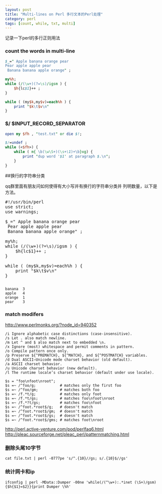 ```yaml
---
layout: post
title: "Multi-lines on Perl 多行文本的Perl处理"
category: perl
tags: [count, while, txt, multi]
---
```


记录一下perl的多行正则用法

### count the words in multi-line

```perl
$_=" Apple banana orange pear
Pear apple apple pear
 Banana banana apple orange" ;

my%h;
while (/(\w+)(?=\s)/igsm ) {
    $h{lc$1}++ ;
}

while ( (my$k,my$v)=each%h ) {
    print "$k\t$v\n"
}
```

### $/ $INPUT_RECORD_SEPARATOR

```perl
open my $fh , "test.txt" or die $!; 

$/=undef ;
while (<$fh>) {    
    while ( m{ \b(\w\S+)(\s+\1)+\b}xg) {
        print "dup word '$1' at paragraph $.\n";
    } 
}
```


##换行的字符串分类

qq群里面有朋友问如何使得有大小写并有换行的字符串分类并 列明数量，以下是方法。

<pre lang="perl">
#!/usr/bin/perl
use strict;
use warnings;

$_=" Apple banana orange pear
 Pear apple apple pear
 Banana banana apple orange" ;

my%h;
while (/(\w+)(?=\s)/igsm ) {
    $h{lc$1}++ ;
}

while ( (my$k,my$v)=each%h ) {
    print "$k\t$v\n"
}
</pre>


<code>
banana  3
apple   4
orange  1
pear    3
</code>


### match modifers


http://www.perlmonks.org/?node_id=940352

```
/i Ignore alphabetic case distinctions (case-insensitive).
/s Let . also match newline.
/m Let ^ and $ also match next to embedded \n.
/x Ignore (most) whitespace and permit comments in pattern.
/o Compile pattern once only.
/p Preserve ${^PREMATCH}, ${^MATCH}, and ${^POSTMATCH} variables.
/d Dual ASCII–Unicode mode charset behavior (old default).
/a ASCII charset behavior.
/u Unicode charset behavior (new default).
/l The runtime locale’s charset behavior (default under use locale).
```

```
$s = "foo\nfoot\nroot";
$s =~ /^foo/g;           # matches only the first foo
$s =~ /^foo/gm;          # matches both foo
$s =~ /f.*t/g;           # matches only foot
$s =~ /f.*t/gs;          # matches foo\nfoot\nroot
$s =~ /f.*?t/gs;         # matches foo\nfoot
$s =~ /^foot.*root$/g;   # doesn't match
$s =~ /^foot.*root$/gm;  # doesn't match
$s =~ /^foot.*root$/gs;  # doesn't match
$s =~ /^foot.*root$/gms; # matches foot\nroot
```

http://perl.active-venture.com/pod/perlfaq6.html
http://pleac.sourceforge.net/pleac_perl/patternmatching.html


### 删除头尾10字节

```
cat file.txt | perl -0777pe 's/^.{10}//gs; s/.{10}$//gs'
```

### 统计网卡和ip

```
ifconfig | perl -MData::Dumper -00ne 'while(/(^\w+):.*inet (\S+)/gsm){$h{$1}=$2}}{print Dumper \%h'
```
